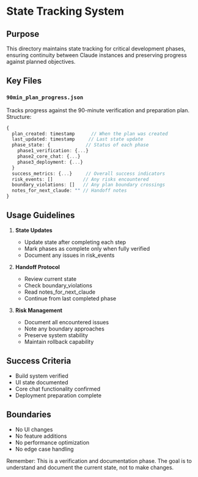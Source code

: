 # State Tracking System

## Purpose
This directory maintains state tracking for critical development phases, ensuring continuity between Claude instances and preserving progress against planned objectives.

## Key Files

### `90min_plan_progress.json`
Tracks progress against the 90-minute verification and preparation plan. Structure:

```typescript
{
  plan_created: timestamp      // When the plan was created
  last_updated: timestamp     // Last state update
  phase_state: {             // Status of each phase
    phase1_verification: {...}
    phase2_core_chat: {...}
    phase3_deployment: {...}
  }
  success_metrics: {...}     // Overall success indicators
  risk_events: []           // Any risks encountered
  boundary_violations: []   // Any plan boundary crossings
  notes_for_next_claude: "" // Handoff notes
}
```

## Usage Guidelines

1. **State Updates**
   - Update state after completing each step
   - Mark phases as complete only when fully verified
   - Document any issues in risk_events

2. **Handoff Protocol**
   - Review current state
   - Check boundary_violations
   - Read notes_for_next_claude
   - Continue from last completed phase

3. **Risk Management**
   - Document all encountered issues
   - Note any boundary approaches
   - Preserve system stability
   - Maintain rollback capability

## Success Criteria
- Build system verified
- UI state documented
- Core chat functionality confirmed
- Deployment preparation complete

## Boundaries
- No UI changes
- No feature additions
- No performance optimization
- No edge case handling

Remember: This is a verification and documentation phase. The goal is to understand and document the current state, not to make changes. 